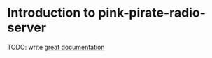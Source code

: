 # Introduction to pink-pirate-radio-server

TODO: write [great documentation](http://jacobian.org/writing/what-to-write/)
